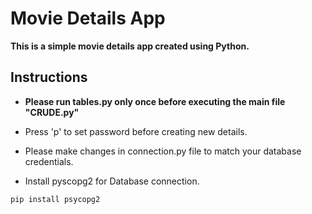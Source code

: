 # Movie Details App

**This is a simple movie details app created using Python.**

## Instructions
* **Please run tables.py only once before executing the main file "CRUDE.py"**

* Press 'p' to set password before creating new details.

* Please make changes in connection.py file to match your database credentials.

* Install pyscopg2 for Database connection.
```bash
pip install psycopg2
```


